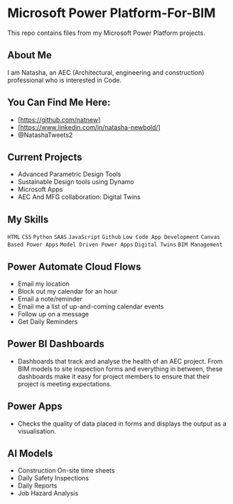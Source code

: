 # Microsoft Power Platform-For-BIM
This repo contains files from my Microsoft Power Platform projects. 

## About Me
I am Natasha, an AEC (Architectural, engineering and construction) professional who is interested in Code. 

## You Can Find Me Here:
* [https://github.com/natnew]
* [https://www.linkedin.com/in/natasha-newbold/]
* @NatashaTweets2


## Current Projects
* Advanced Parametric Design Tools
* Sustainable Design tools using Dynamo
* Microsoft Apps
* AEC And MFG collaboration: Digital Twins

## My Skills 
`HTML` `CSS` `Python` `SAAS` `JavaScript` `Github` `Low Code App Development` `Canvas Based Power Apps` `Model Driven Power Apps` `Digital Twins` `BIM Management`

## Power Automate Cloud Flows

* Email my location
* Block out my calendar for an hour
* Email a note/reminder
* Email me a list of up-and-coming calendar events
* Follow up on a message
* Get Daily Reminders

## Power BI Dashboards
* Dashboards that track and analyse the health of an AEC project. From BIM models to site inspection forms and everything in between, these dashboards make it easy for project members to ensure that their project is meeting expectations. 

## Power Apps
* Checks the quality of data placed in forms and displays the output as a visualisation. 



## AI Models

* Construction On-site time sheets
* Daily Safety Inspections
* Daily Reports
* Job Hazard Analysis
